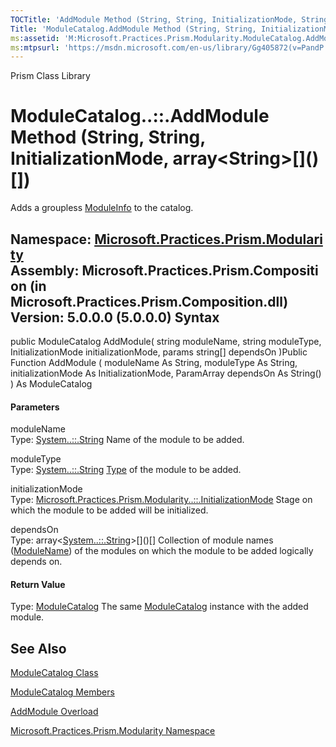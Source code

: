```yaml
---
TOCTitle: 'AddModule Method (String, String, InitializationMode, String\[\])'
Title: 'ModuleCatalog.AddModule Method (String, String, InitializationMode, String\[\]) (Microsoft.Practices.Prism.Modularity)'
ms:assetid: 'M:Microsoft.Practices.Prism.Modularity.ModuleCatalog.AddModule(System.String,System.String,Microsoft.Practices.Prism.Modularity.InitializationMode,System.String\[\])'
ms:mtpsurl: 'https://msdn.microsoft.com/en-us/library/Gg405872(v=PandP.50)'
---
```


Prism Class Library

ModuleCatalog..::.AddModule Method (String, String, InitializationMode, array&lt;String&gt;\[\]()\[\])
======================================================================================================

Adds a groupless [ModuleInfo](https://msdn.microsoft.com/t:microsoft.practices.prism.modularity.moduleinfo) to the catalog.

**Namespace:** [Microsoft.Practices.Prism.Modularity](https://msdn.microsoft.com/n:microsoft.practices.prism.modularity)
**Assembly:** Microsoft.Practices.Prism.Composition (in Microsoft.Practices.Prism.Composition.dll) Version: 5.0.0.0 (5.0.0.0)
Syntax
------

<span id="syntaxToggle"></span>public ModuleCatalog AddModule( string moduleName, string moduleType, InitializationMode initializationMode, params string\[\] dependsOn )Public Function AddModule ( moduleName As String, moduleType As String, initializationMode As InitializationMode, ParamArray dependsOn As String() ) As ModuleCatalog
#### Parameters

moduleName  
Type: [System..::.String](http://msdn2.microsoft.com/en-us/library/s1wwdcbf)
Name of the module to be added.

<!-- -->

moduleType  
Type: [System..::.String](http://msdn2.microsoft.com/en-us/library/s1wwdcbf)
[Type](http://msdn2.microsoft.com/en-us/library/42892f65) of the module to be added.

<!-- -->

initializationMode  
Type: [Microsoft.Practices.Prism.Modularity..::.InitializationMode](https://msdn.microsoft.com/t:microsoft.practices.prism.modularity.initializationmode)
Stage on which the module to be added will be initialized.

<!-- -->

dependsOn  
Type: array&lt;[System..::.String](http://msdn2.microsoft.com/en-us/library/s1wwdcbf)&gt;\[\]()\[\]
Collection of module names ([ModuleName](https://msdn.microsoft.com/p:microsoft.practices.prism.modularity.moduleinfo.modulename)) of the modules on which the module to be added logically depends on.

#### Return Value

Type: [ModuleCatalog](https://msdn.microsoft.com/t:microsoft.practices.prism.modularity.modulecatalog)
The same [ModuleCatalog](https://msdn.microsoft.com/t:microsoft.practices.prism.modularity.modulecatalog) instance with the added module.

See Also
--------

<span id="seeAlsoToggle"></span>
[ModuleCatalog Class](https://msdn.microsoft.com/t:microsoft.practices.prism.modularity.modulecatalog)

[ModuleCatalog Members](https://msdn.microsoft.com/allmembers.t:microsoft.practices.prism.modularity.modulecatalog)

[AddModule Overload](https://msdn.microsoft.com/overload:microsoft.practices.prism.modularity.modulecatalog.addmodule)

[Microsoft.Practices.Prism.Modularity Namespace](https://msdn.microsoft.com/n:microsoft.practices.prism.modularity)
